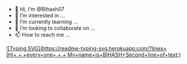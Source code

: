 - 👋 Hi, I’m @Bihash07
- 👀 I’m interested in ...
- 🌱 I’m currently learning ...
- 💞️ I’m looking to collaborate on ...
- 📫 How to reach me ...

[![Typing SVG](https://readme-typing-svg.herokuapp.com/?lines=(Hi+.+.+every+one+.+.+ My+name+is+BIHASH+Second+line+of+text;)](https://git.io/typing-svg)
